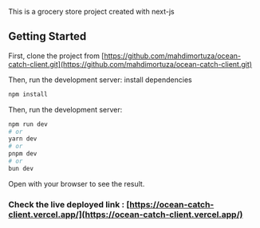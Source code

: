 This is a grocery store project created with next-js

## Getting Started

First, clone the project from [https://github.com/mahdimortuza/ocean-catch-client.git](https://github.com/mahdimortuza/ocean-catch-client.git)

Then, run the development server:
install dependencies

```bash
npm install
```

Then, run the development server:

```bash
npm run dev
# or
yarn dev
# or
pnpm dev
# or
bun dev
```

Open with your browser to see the result.

### Check the live deployed link : [https://ocean-catch-client.vercel.app/](https://ocean-catch-client.vercel.app/)
 